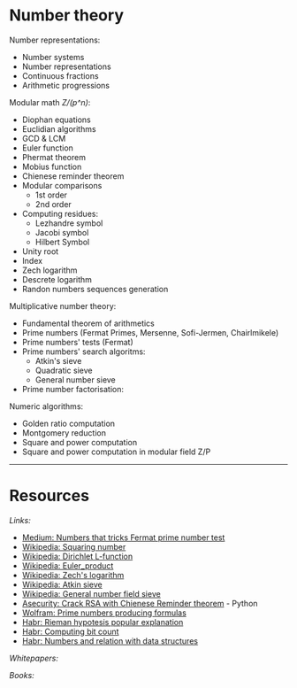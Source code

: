 # Number theory

Number representations:
* Number systems
* Number representations
* Continuous fractions 
* Arithmetic progressions

Modular math *Z/(p^n)*:
* Diophan equations
* Euclidian algorithms
* GCD & LCM
* Euler function
* Phermat theorem
* Mobius function
* Chienese reminder theorem
* Modular comparisons
    * 1st order
    * 2nd order
* Computing residues:
    * Lezhandre symbol
    * Jacobi symbol
    * Hilbert Symbol
* Unity root
* Index
* Zech logarithm
* Descrete logarithm
* Randon numbers sequences generation

Multiplicative number theory:
* Fundamental theorem of arithmetics
* Prime numbers (Fermat Primes, Mersenne, Sofi-Jermen, Chairlmikele)
* Prime numbers' tests (Fermat)
* Prime numbers' search algoritms:
    * Atkin's sieve
    * Quadratic sieve
    * General number sieve
* Prime number factorisation:

Numeric algorithms:
* Golden ratio computation
* Montgomery reduction
* Square and power computation
* Square and power computation in modular field Z/P 


___

# Resources

*Links:*
* [Medium: Numbers that tricks Fermat prime number test](https://medium.com/asecuritysite-when-bob-met-alice/whats-special-about-561-it-s-a-number-that-that-tricks-the-fermat-prime-number-test-ef7743da8fd3)
* [Wikipedia: Squaring number](https://en.wikipedia.org/wiki/Square_number)
* [Wikipedia: Dirichlet L-function](https://en.wikipedia.org/wiki/Dirichlet_L-function)
* [Wikipedia: Euler_product](https://en.wikipedia.org/wiki/Euler_product)
* [Wikipedia: Zech's logarithm](https://en.wikipedia.org/wiki/Zech%27s_logarithm)
* [Wikipedia: Atkin sieve](https://ru.wikipedia.org/wiki/Решето_Аткина)
* [Wikipedia: General number field sieve](https://en.wikipedia.org/wiki/General_number_field_sieve)
* [Asecurity: Crack RSA with Chienese Reminder theorem](https://asecuritysite.com/cracking/rsa_crt) - Python
* [Wolfram: Prime numbers producing formulas](https://mathworld.wolfram.com/PrimeFormulas.html)
* [Habr: Rieman hypotesis popular explanation](https://habr.com/ru/post/452964/)
* [Habr: Computing bit count](https://habr.com/ru/post/276957/)
* [Habr: Numbers and relation with data structures](https://habr.com/ru/post/561556/)

*Whitepapers:*

*Books:*

